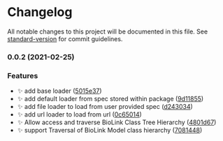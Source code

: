 # Changelog

All notable changes to this project will be documented in this file. See [standard-version](https://github.com/conventional-changelog/standard-version) for commit guidelines.

### 0.0.2 (2021-02-25)


### Features

* :sparkles: add base loader ([5015e37](https://github.com/kevinxin90/biolink-model.js/commit/5015e377da64d1fbb3bb9f4cdf30eaf132f3bd8c))
* :sparkles: add default loader from spec stored within package ([9d11855](https://github.com/kevinxin90/biolink-model.js/commit/9d118558e3056e38ec8334fa706551bf6876bdc0))
* :sparkles: add file loader to load from user provided spec ([d243034](https://github.com/kevinxin90/biolink-model.js/commit/d2430344d9c303d9838e0b6cf3464f68dcd4a410))
* :sparkles: add url loader to load from url ([0c65014](https://github.com/kevinxin90/biolink-model.js/commit/0c65014066f3194a0ab41fc49d68f9780524960e))
* :sparkles: Allow access and traverse BioLink Class Tree Hierarchy ([4801d67](https://github.com/kevinxin90/biolink-model.js/commit/4801d67c645f71f569e4f7d5702aae6cb8965b59))
* :sparkles: support Traversal of BioLink Model class hierarchy ([7081448](https://github.com/kevinxin90/biolink-model.js/commit/7081448d3f87552df17704b0a1cbbea977dc0dce))
